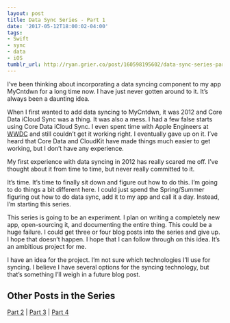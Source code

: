 ```yaml
---
layout: post
title: Data Sync Series - Part 1
date: '2017-05-12T18:00:02-04:00'
tags:
- Swift
- sync
- data
- iOS
tumblr_url: http://ryan.grier.co/post/160598195602/data-sync-series-part-1
---
```

I’ve been thinking about incorporating a data syncing component to my app MyCntdwn for a long time now. I have just never gotten around to it. It’s always been a daunting idea.

When I first wanted to add data syncing to MyCntdwn, it was 2012 and Core Data iCloud Sync was a thing. It was also a mess. I had a few false starts using Core Data iCloud Sync. I even spent time with Apple Engineers at [WWDC](https://developer.apple.com/wwdc/) and still couldn’t get it working right. I eventually gave up on it. I’ve heard that Core Data and CloudKit have made things much easier to get working, but I don’t have any experience.

My first experience with data syncing in 2012 has really scared me off. I’ve thought about it from time to time, but never really committed to it.

It’s time. It’s time to finally sit down and figure out how to do this. I’m going to do things a bit different here. I could just spend the Spring/Summer figuring out how to do data sync, add it to my app and call it a day. Instead, I’m starting this series.

This series is going to be an experiment. I plan on writing a completely new app, open-sourcing it, and documenting the entire thing. This could be a huge failure. I could get three or four blog posts into the series and give up. I hope that doesn’t happen. I hope that I can follow through on this idea. It’s an ambitious project for me.

I have an idea for the project. I’m not sure which technologies I’ll use for syncing. I believe I have several options for the syncing technology, but that’s something I’ll weigh in a future blog post.

## Other Posts in the Series
[Part 2](/2017/06/05/data-sync-series-part-2/) | [Part 3](/2017/06/23/data-sync-series-part-3/) | [Part 4](/2017/09/01/data-sync-series-part-4/)
